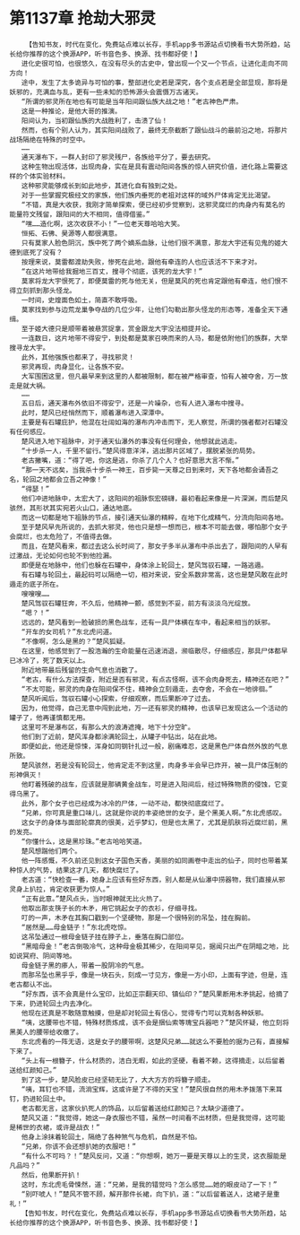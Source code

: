 # 第1137章 抢劫大邪灵
        【告知书友，时代在变化，免费站点难以长存，手机app多书源站点切换看书大势所趋，站长给你推荐的这个换源APP，听书音色多、换源、找书都好使！】
       进化史很可怕，也很悠久，在没有尽头的古史中，曾出现一个又一个节点，让进化走向不同方向！
       途中，发生了太多诡异与可怕的事，整部进化史若是深究，各个支点若是全部显现，那将是妖邪的，充满血与乱，更有一些未知的恐怖源头会震慑万古诸天。
       “所谓的邪灵所在地也有可能是当年阳间跟仙族大战之地！”老古神色严肃。
       这是一种推论，是他大哥的推演。
       阳间认为，当初跟仙族的大战胜利了，击溃了仙！
       然而，也有个别人认为，其实阳间战败了，最终无奈截断了跟仙战斗的最前沿之地，将那片战场隔绝在特殊的时空中。
       ……
       通天瀑布下，一群人封印了邪灵残尸，各族给平分了，要去研究。
       这种生物出现活体，出现肉身，实在是具有震动阳间各族的惊人研究价值，进化路上需要这样的个体实验材料。
       这种邪灵能够成长到如此地步，其进化自有独到之处。
       对于一些掌握究极经文的家族，他们族内垂死的老祖对这样的域外尸体肯定无比渴望。
       “不错，真是大收获，我刚才简单探索，便已经初步觉察到，这邪灵腐烂的肉身内有莫名的能量符文残留，跟阳间的大不相同，值得借鉴。”
       “嘿……造化啊，这次收获不小！”一位老天尊哈哈大笑。
       恒拓、石佛、昊源等人都很满意。
       只有莫家人脸色阴沉，族中死了两个嫡系血脉，让他们很不满意，那龙大宇还有见鬼的姬大德到底死了没有？
       按理来说，莫雷都渡劫失败，惨死在此地，跟他有牵连的人也应该活不下来才对。
       “在这片地带给我掘地三百丈，搜寻个彻底，该死的龙大宇！”
       莫家将龙大宇恨死了，即便莫雷的死与他无关，但是莫风的死也肯定跟他有牵连，他们恨不得立刻抓到那头怪龙。
       一时间，史煌面色如土，简直不敢呼吸。
       莫家找到参与边荒龙巢争夺战的几位少年，让他们勾勒出那头怪龙的形态等，准备全天下通缉。
       至于姬大德只是顺带着被悬赏捉拿，赏金跟龙大宇没法相提并论。
       一连数日，这片地带不得安宁，到处都是莫家召唤而来的人马，都是依附他们的族群，大举搜寻龙大宇。
       此外，其他强族也都来了，寻找邪灵！
       邪灵再现，肉身显化，让各族不安。
       大军围困这里，但凡最早来到这里的人都被限制，都在被严格审查，怕有人被夺舍，万一放走是就大祸。
       ……
       五日后，通天瀑布外依旧不得安宁，还是一片噪杂，也有人进入瀑布中搜寻。
       此时，楚风已经悄然而下，顺着瀑布进入深潭中。
       主要是有石罐庇护，他混在壮阔如海的瀑布内冲击而下，无人察觉，所谓的强者都对石罐没有任何感应。
       楚风进入地下祖脉中，对于通天仙瀑外的事没有任何理会，他想就此逃走。
       “十步杀一人，千里不留行。”楚风得意洋洋，逃出那片区域了，摆脱紧张的局势。
       老古撇嘴，道：“得了吧，你这是逃，你杀了几个人？也好意思大言不惭。”
       “那一天不远矣，当我杀十步杀一神王，百步毙一天尊之日到来时，天下各地都会诵吾之名，轮回之地都会立吾之神像！”
       “得瑟！”
       他们冲进地脉中，太宏大了，这阳间的祖脉恢宏磅礴，最初看起来像是一片深渊，而后楚风骇然，其形状其实宛若火山口，通达地底。
       而这一切都是地下祖脉的节点，接引通天仙瀑的精粹，在地下化成精气，分流向阳间各地。
       至于楚风早先所说的，去抓大邪灵，他也只是想一想而已，根本不可能去做，哪怕那个女子会腐烂，也太危险了，不值得去做。
       而且，在楚风看来，都过去这么长时间了，那女子多半从瀑布中杀出去了，跟阳间的人早有过激战，无论如何也轮不到他捡漏。
       即便是在地脉中，他们也躲在石罐中，身体涂上轮回土，楚风驾驭石罐，一路逃遁。
       有石罐与轮回土，最起码可以隔绝一切，相对来说，安全系数非常高，这也是楚风敢在此时遁走的底子所在。
       嗖嗖嗖……
       楚风驾驭石罐狂奔，不久后，他精神一颤，感觉到不妥，前方有淡淡乌光绽放。
       “嗯？！”
       远远的，楚风看到一脸破损的黑色战车，还有一具尸体横在车中，看起来相当的妖邪。
       “开车的女司机？”东北虎问道。
       “不像啊，怎么是黑的？”楚风狐疑。
       在这里，他感觉到了一股浩瀚的生命能量在迅速消退，濒临散尽，仔细感应，那具尸体都早已冰冷了，死了数天以上。
       附近地带最后残留的生命气息也消散了。
       “老古，有什么方法探查，附近是否有邪灵，有点古怪啊，该不会肉身死去，精神还在吧？”
       “不太可能，邪灵的肉身在阳间保不住，精神会立刻遁走，去夺舍，不会在一地徘徊。”
       楚风听闻后，驾驭石罐小心探索，仔细观察，而后果断冲了过去。
       因为，他觉得，自己无意中闯到此地，万一还有邪灵的精神，也该早已发现这么一个活动的罐子了，他再谨慎都无用。
       这里可不是瀑布区，有那么大的浪涛遮掩，地下十分空旷。
       他们到了近前，楚风浑身都涂满轮回土，从罐子中钻出，站在此地。
       即便如此，他还是惊悚，浑身如同钢针扎过一般，剧痛难忍，这是黑色尸体自然外放的气息所致。
       楚风骇然，若是没有轮回土，他肯定走不到这里，肉身多半会早已炸开，被一具尸体压制的形神俱灭！
       他盯着残破的战车，应该就是那辆黄金战车，可是进入阳间后，经过特殊物质的侵蚀，它变得乌黑了。
       此外，那个女子也已经成为冰冷的尸体，一动不动，都快彻底腐烂了。
       “兄弟，你可真是重口味儿，这就是你说的丰姿绝世的女子，是个黑美人啊。”东北虎感叹。
       这女子的身体与面部轮廓真的很美，近乎梦幻，但是也太黑了，尤其是肌肤将近腐烂前，黑的发亮。
       “你懂什么，这是黑珍珠。”老古哈哈笑道。
       楚风想踹他们两个。
       他一阵感慨，不久前还见到这女子国色天香，美丽的如同画卷中走出的仙子，同时也带着某种惊人的气势，结果这才几天，都快腐烂了。
       老古道：“快检查一番，她身上应该有些好东西，别人都是从仙瀑中捞器物，我们直接从邪灵身上扒拉，肯定收获更为惊人。”
       “正有此意。”楚风点头，当时眼神就无比火热了。
       他取出那支筷子长的木矛，用它挑起女子的衣衫，仔细寻找。
       叮的一声，木矛在其胸口戳到一个坚硬物，那是一个很特别的吊坠，挂在胸前。
       “居然是……母金链子！”东北虎吃惊。
       这吊坠通过一根母金链子挂在脖子上，垂落在胸口部位。
       “黑暗母金！”老古倒吸冷气，这种母金极其稀少，在阳间罕见，据闻只出产在阴暗之地，比如说冥府、阴间等地。
       母金链子黑的瘆人，带着一股阴冷的气息。
       而那吊坠也黑乎乎，像是一块石头，刻成一寸见方，像是一方小印，上面有字迹，但是，连老古都认不出。
       “好东西，该不会真是什么宝印，比如正宗翻天印、镇仙印？”楚风果断用木矛挑起，给摘了下来，扔进轮回土内去净化。
       他现在还真是不敢随意触摸，但是却对轮回土有信心，觉得专门可以克制各种妖邪。
       “咦，这腰带也不错，特殊材质炼成，该不会是捆仙索等瑰宝兵器吧？”楚风怀疑，他立刻将黑美人的腰带给收缴了。
       东北虎看的一阵无语，这是女子的腰带啊，这楚风兄弟……就这么不要脸的据为己有，直接解下来了。
       “头上有一根簪子，什么材质的，洁白无暇，如此的坚硬，看着不赖，这得摘走，以后留着送给红颜知己。”
       到了这一步，楚风脸皮已经坚韧无比了，大大方方的将簪子顺走。
       “咦，耳钉也不错，流淌宝辉，这或许是了不得的天宝！”楚风很自然的用木矛拨落下来耳钉，扔进轮回土中。
       老古都无言，这家伙扒死人的饰品，以后留着送给红颜知己？太缺少道德了。
       楚风又道：“我觉得，她这一身衣服也不错，虽然一时间看不出材质，但是我觉得，这可能是稀世的衣裙，或许是战衣！”
       他身上涂抹着轮回土，隔绝了各种煞气与危机，自然是不怕。
       “兄弟，你该不会还想扒她的衣服吧！”
       “有什么不可吗？！”楚风反问，又道：“你想啊，她万一要是天尊以上的生灵，这衣服能是凡品吗？”
       然后，他果断开扒！
       这时，东北虎毛骨悚然，道：“兄弟，是我的错觉吗？怎么感觉……她的眼皮动了一下！”
       “别吓唬人！”楚风不管不顾，解开那件长裙，向下扒，道：“以后留着送人，这裙子是重礼！”
       【告知书友，时代在变化，免费站点难以长存，手机app多书源站点切换看书大势所趋，站长给你推荐的这个换源APP，听书音色多、换源、找书都好使！】